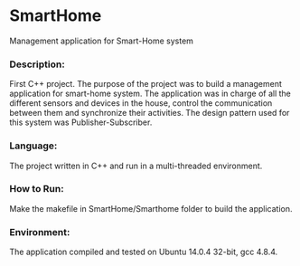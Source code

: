 # SmartHome
Management application for Smart-Home system

### Description:
First C++ project.
The purpose of the project was to build a management application for smart-home system.
The application was in charge of all the different sensors and devices in the house, 
control the communication between them and synchronize their activities.
The design pattern used for this system was Publisher-Subscriber.

### Language: 
The project written in C++ and run in a multi-threaded environment.

### How to Run:
Make the makefile in SmartHome/Smarthome folder to build the application.

### Environment: 
The application compiled and tested on Ubuntu 14.0.4 32-bit, gcc 4.8.4.
